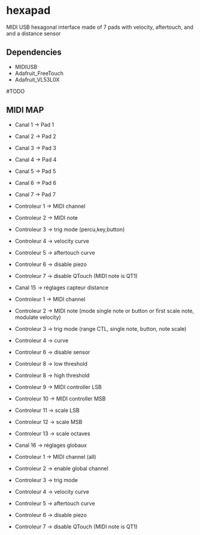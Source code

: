 # hexapad
MIDI USB hexagonal interface made of 7 pads with velocity, aftertouch, and and a distance sensor

## Dependencies

* MIDIUSB
* Adafruit_FreeTouch
* Adafruit_VL53L0X

#TODO

## MIDI MAP
* Canal 1 -> Pad 1
* Canal 2 -> Pad 2
* Canal 3 -> Pad 3
* Canal 4 -> Pad 4
* Canal 5 -> Pad 5
* Canal 6 -> Pad 6
* Canal 7 -> Pad 7



* Controleur 1 -> MIDI channel
* Controleur 2 -> MIDI note
* Controleur 3 -> trig mode (percu,key,button)
* Controleur 4 -> velocity curve
* Controleur 5 -> aftertouch curve
* Controleur 6 -> disable piezo
* Controleur 7 -> disable QTouch (MIDI note is QT1)

* Canal 15 -> réglages capteur distance

* Controleur 1 -> MIDI channel
* Controleur 2 -> MIDI note (mode single note or button or first scale note, modulate velocity)
* Controleur 3 ->  trig mode (range CTL, single note, button, note scale)
* Controleur 4 -> curve
* Controleur 6 -> disable sensor
* Controleur 8 -> low threshold
* Controleur 8 -> high threshold
* Controleur 9 -> MIDI controller LSB
* Controleur 10 -> MIDI controller MSB
* Controleur 11 -> scale LSB
* Controleur 12 -> scale MSB
* Controleur 13 -> scale octaves

* Canal 16 -> réglages globaux

* Controleur 1 -> MIDI channel (all)
* Controleur 2 -> enable global channel
* Controleur 3 -> trig mode
* Controleur 4 -> velocity curve
* Controleur 5 -> aftertouch curve
* Controleur 6 -> disable piezo
* Controleur 7 -> disable QTouch (MIDI note is QT1)
